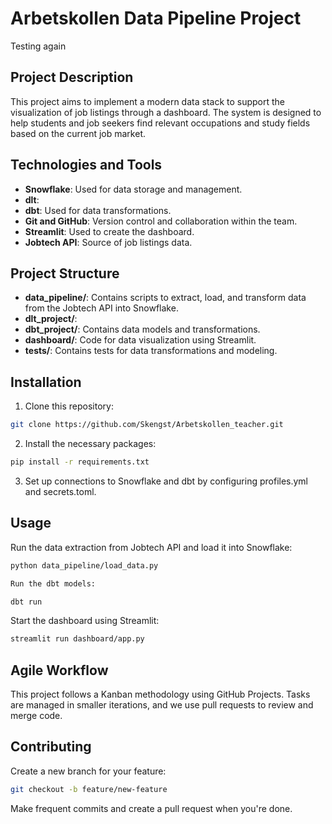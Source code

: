 # Arbetskollen Data Pipeline Project
Testing again

## Project Description
This project aims to implement a modern data stack to support the visualization of job listings through a dashboard. The system is designed to help students and job seekers find relevant occupations and study fields based on the current job market.

## Technologies and Tools
- **Snowflake**: Used for data storage and management.
- **dlt**: 
- **dbt**: Used for data transformations.
- **Git and GitHub**: Version control and collaboration within the team.
- **Streamlit**: Used to create the dashboard.
- **Jobtech API**: Source of job listings data.

## Project Structure
- **data_pipeline/**: Contains scripts to extract, load, and transform data from the Jobtech API into Snowflake.
- **dlt_project/**:
- **dbt_project/**: Contains data models and transformations.
- **dashboard/**: Code for data visualization using Streamlit.
- **tests/**: Contains tests for data transformations and modeling.

## Installation
1. Clone this repository:
```bash
git clone https://github.com/Skengst/Arbetskollen_teacher.git
```
   
2. Install the necessary packages:
```bash
pip install -r requirements.txt
```

3. Set up connections to Snowflake and dbt by configuring profiles.yml and secrets.toml.

## Usage
Run the data extraction from Jobtech API and load it into Snowflake:
```bash
python data_pipeline/load_data.py
```
```bash
Run the dbt models:
```
```bash
dbt run
```
Start the dashboard using Streamlit:
```bash
streamlit run dashboard/app.py
```

## Agile Workflow
This project follows a Kanban methodology using GitHub Projects. Tasks are managed in smaller iterations, and we use pull requests to review and merge code.

## Contributing
Create a new branch for your feature:
```bash
git checkout -b feature/new-feature
```
Make frequent commits and create a pull request when you're done.
